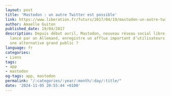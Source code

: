 ```yaml
---
layout: post
title: 'Mastodon : un autre Twitter est possible'
link: https://www.liberation.fr/futurs/2017/04/19/mastodon-un-autre-twitter-est-possible_1563858
author: Amaelle Guiton
published_date: 19/04/2017
description: Depuis début avril, Mastodon, nouveau réseau social libre et décentralisé
  lancé par un Allemand, enregistre un afflux important d’utilisateurs. Deviendra-t-il
  une alternative grand public ?
language: fr
categories:
- Liens
tags:
- app
- mastodon
og-tags: app, mastodon
permalink: "/:categories/:year/:month/:day/:title/"
date: '2024-11-05 20:55:44 +0100'
---
```

